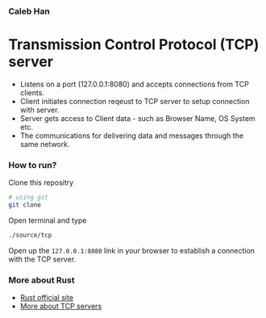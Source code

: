### Caleb Han

# Transmission Control Protocol (TCP) server

- Listens on a port (127.0.0.1:8080) and accepts connections from TCP clients.
- Client initiates connection reqeust to TCP server to setup connection with server.
- Server gets access to Client data - such as Browser Name, OS System etc.
- The communications for delivering data and messages through the same network.

### How to run?

Clone this repositry

```bash
# using git
git clone
```

Open terminal and type

```bash
./source/tcp
```

Open up the `127.0.0.1:8080` link in your browser to establish a connection with the TCP server.

### More about Rust

- [Rust official site](https://www.rust-lang.org/)
- [More about TCP servers](<https://eng.libretexts.org/Bookshelves/Computer_Science/Programming_Languages/Book%3A_Deep_into_Pharo_(Bergel_Cassou_Ducasse_and_Laval)/03%3A_Sockets/3.03%3A_TCP_Server>)
